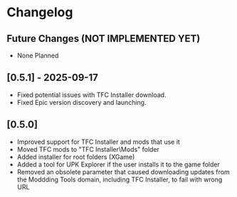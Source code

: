 # Changelog

## Future Changes (NOT IMPLEMENTED YET)

- None Planned

## [0.5.1] - 2025-09-17

- Fixed potential issues with TFC Installer download.
- Fixed Epic version discovery and launching.

## [0.5.0]

- Improved support for TFC Installer and mods that use it
- Moved TFC mods to "TFC Installer\Mods" folder
- Added installer for root folders (XGame)
- Added a tool for UPK Explorer if the user installs it to the game folder
- Removed an obsolete parameter that caused downloading updates from the Moddding Tools domain, including TFC Installer, to fail with wrong URL